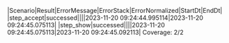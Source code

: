 |Scenario|Result|ErrorMessage|ErrorStack|ErrorNormalized|StartDt|EndDt|
|step_accept|successed||||2023-11-20 09:24:44.995114|2023-11-20 09:24:45.075113|
|step_show|successed||||2023-11-20 09:24:45.075113|2023-11-20 09:24:45.092113|
Coverage: 2/2
